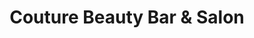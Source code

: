 ---
title: "Couture Beauty Bar & Salon"
url: /mesa/couture-beauty-bar-and-salon/
shop: hairdresser
---